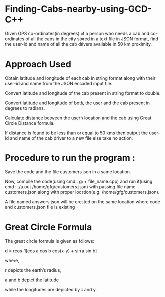 # Finding-Cabs-nearby-using-GCD- C++
Given GPS co-ordinates(in degrees) of a person who needs a cab and co-ordinates of all the cabs in the city stored in a text file in JSON format, find the user-id and name of all the cab drivers available in 50 km proximity.
# Approach Used
Obtain latitude and longitude of each cab in string format along with their user-id and name from the JSON encoded input file.

Convert latitude and longitude of the cab present in string format to double.

Convert latitude and longitude of both, the user and the cab present in degrees to radians.

Calculate distance between the user’s location and the cab using Great Circle Distance formula.

If distance is found to be less than or equal to 50 kms then output the user- id and name of the cab driver to a new file else take no action.
# Procedure to run the program :
Save the code and the file customers.json in a same location.

Now, compile the code(using cmd : g++ file_name.cpp) and run it(using cmd : ./a.out /home/gfg/customers.json) with passing file name customers.json along with proper location(e.g. /home/gfg/customers.json).

A file named answers.json will be created on the same location where code and customers.json file is existing

# Great Circle Formula
The great circle formula is given as follows:

d = rcos-1[cos a cos b cos(x-y) + sin a sin b]

where, 

r depicts the earth’s radius, 

a and b depict the latitude 

while the longitudes are depicted by x and y.
